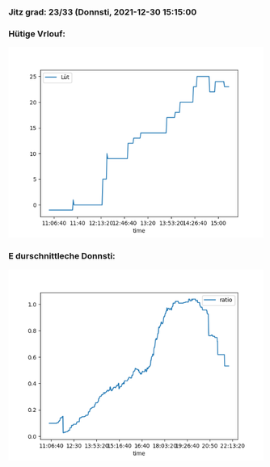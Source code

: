 ### Jitz grad: 23/33 (Donnsti, 2021-12-30 15:15:00

### Hütige Vrlouf:
![Graph](Today.png)

### E durschnittleche Donnsti:
![Graph](Donnsti.png)